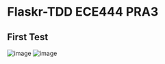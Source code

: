 # Flaskr-TDD ECE444 PRA3

## First Test
![image](https://github.com/user-attachments/assets/5d09a6b5-7b69-4f4b-8b08-59c3aa4080ed)
![image](https://github.com/user-attachments/assets/ad28cab9-0408-414d-8d86-15f1a52b8b65)
